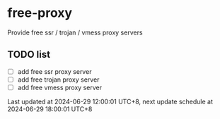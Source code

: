
# free-proxy
Provide free ssr / trojan / vmess proxy servers


## TODO list
- [ ] add free ssr proxy server
- [ ] add free trojan proxy server
- [ ] add free vmess proxy server

Last updated at 2024-06-29 12:00:01 UTC+8, next update schedule at 2024-06-29 18:00:01 UTC+8

